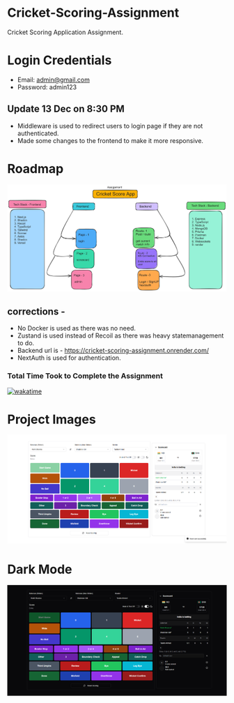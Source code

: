 # Cricket-Scoring-Assignment

Cricket Scoring Application Assignment.

# Login Credentials

- Email: admin@gmail.com
- Password: admin123

## Update 13 Dec on 8:30 PM

- Middleware is used to redirect users to login page if they are not authenticated.
- Made some changes to the frontend to make it more responsive.

# Roadmap

![pic1](https://github.com/AshutoshDM1/Cricket-Scoring-Assignment/blob/main/Frontend/public/cricket_roadmap.png)

## corrections -

- No Docker is used as there was no need.
- Zustand is used instead of Recoil as there was heavy statemanagement to do.
- Backend url is - https://cricket-scoring-assignment.onrender.com/
- NextAuth is used for authentication.

### Total Time Took to Complete the Assignment

[![wakatime](https://wakatime.com/badge/user/c34e365f-01c3-4480-a437-d477dc0aa67b/project/ecad1a38-6862-40e9-a696-4dfc1cd881b0.svg)](https://wakatime.com/badge/user/c34e365f-01c3-4480-a437-d477dc0aa67b/project/ecad1a38-6862-40e9-a696-4dfc1cd881b0)

# Project Images

![pic2](https://github.com/AshutoshDM1/Cricket-Scoring-Assignment/blob/main/Frontend/public/image1.png)

# Dark Mode

![pic3](https://github.com/AshutoshDM1/Cricket-Scoring-Assignment/blob/main/Frontend/public/image2.png)
